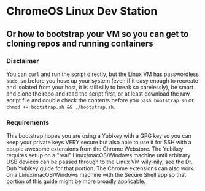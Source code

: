 # ChromeOS Linux Dev Station

## Or how to bootstrap your VM so you can get to cloning repos and running containers

### Disclaimer

You can `curl` and run the script directly, but the Linux VM has passwordless `sudo`, so before you hose up your system (even if it easy enough to recreate and isolated from your host, it is still silly to break so carelessly), be smart and clone the repo and read the script first, or at least download the raw script file and double check the contents before you `bash bootstrap.sh` or `chmod +x bootstrap.sh && ./bootstrap.sh`.

### Requirements

This bootstrap hopes you are using a Yubikey with a GPG key so you can keep your private keys VERY secure but also able to use it for SSH with a couple awesome extensions from the Chrome Webstore. The Yubikey requires setup on a "real" Linux/macOS/Windows machine until arbitrary USB devices can be passed through to the Linux VM wily-nily, see the Dr. Duh Yubikey guide for that portion. The Chrome extensions can also work on a Linux/macOS/Windows machine with the Secure Shell app so that portion of this guide might be more broadly applicable.
